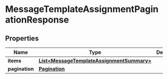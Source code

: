 # MessageTemplateAssignmentPaginationResponse

## Properties
Name | Type | Description | Notes
------------ | ------------- | ------------- | -------------
**items** | [**List&lt;MessageTemplateAssignmentSummary&gt;**](MessageTemplateAssignmentSummary.md) |  |  [optional]
**pagination** | [**Pagination**](Pagination.md) |  |  [optional]
